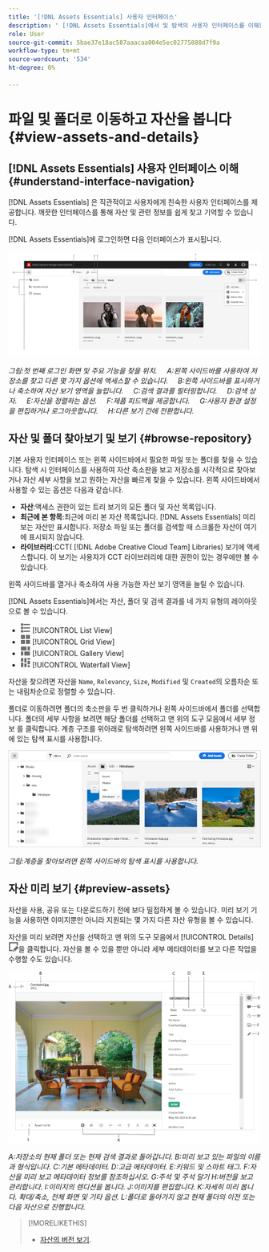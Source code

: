 ```yaml
---
title: '[!DNL Assets Essentials] 사용자 인터페이스'
description: ' [!DNL Assets Essentials]에서 및 탐색의 사용자 인터페이스를 이해합니다.'
role: User
source-git-commit: 5bae37e18ac587aaacaa004e5ec02775888d7f9a
workflow-type: tm+mt
source-wordcount: '534'
ht-degree: 0%

---
```



# 파일 및 폴더로 이동하고 자산을 봅니다 {#view-assets-and-details}

<!-- TBD: Give screenshots of all views with many assets. Zoom out to showcase how the thumbnails/tiles flow on the UI in different views. -->

<!-- TBD: The options in left sidebar may change. Shared with me and Shared by me are missing for now. Update this section as UI is updated. -->

## [!DNL Assets Essentials] 사용자 인터페이스 이해 {#understand-interface-navigation}

[!DNL Assets Essentials] 은 직관적이고 사용자에게 친숙한 사용자 인터페이스를 제공합니다. 깨끗한 인터페이스를 통해 자산 및 관련 정보를 쉽게 찾고 기억할 수 있습니다.

[!DNL Assets Essentials]에 로그인하면 다음 인터페이스가 표시됩니다.

<!-- TBD: Update this screenshot. Remove top bar. Remove 2 labels from top bar. -->

![[!DNL Assets Essentials] 사용자 인터페이스](assets/essentials-interface1.png)

*그림:첫 번째 로그인 화면 및 주요 기능을 찾을 위치.*
     *A:왼쪽 사이드바를 사용하여 저장소를 찾고 다른 몇 가지 옵션에 액세스할 수 있습니다.*
     *B:왼쪽 사이드바를 표시하거나 축소하여 자산 보기 영역을 늘립니다.*
     *C:검색 결과를 필터링합니다.*
     *D:검색 상자.*
     *E:자산을 정렬하는 옵션.*
     *F:제품 피드백을 제공합니다.*
     *G:사용자 환경 설정을 편집하거나 로그아웃합니다.*
     *H:다른 보기 간에 전환합니다.*

<!-- TBD: Need an embedded video here with narration. It has to be hosted on MPC to be embeddable. -->

## 자산 및 폴더 찾아보기 및 보기 {#browse-repository}

기본 사용자 인터페이스 또는 왼쪽 사이드바에서 필요한 파일 또는 폴더를 찾을 수 있습니다. 탐색 시 인터페이스를 사용하여 자산 축소판을 보고 저장소를 시각적으로 찾아보거나 자산 세부 사항을 보고 원하는 자산을 빠르게 찾을 수 있습니다. 왼쪽 사이드바에서 사용할 수 있는 옵션은 다음과 같습니다.

* **자산**:액세스 권한이 있는 트리 보기의 모든 폴더 및 자산 목록입니다.
* **최근에 본 항목**:최근에 미리 본 자산 목록입니다. [!DNL Assets Essentials] 미리 보는 자산만 표시합니다. 저장소 파일 또는 폴더를 검색할 때 스크롤한 자산이 여기에 표시되지 않습니다.
* **라이브러리**:CCT( [!DNL Adobe Creative Cloud Team] Libraries) 보기에 액세스합니다. 이 보기는 사용자가 CCT 라이브러리에 대한 권한이 있는 경우에만 볼 수 있습니다.

<!-- TBD: My Work Space shows task inbox and it is not visible on AEM Cloud Demos as of now. It is the source of truth server hence not documenting My Work Space option for now.
-->

왼쪽 사이드바를 열거나 축소하여 사용 가능한 자산 보기 영역을 늘릴 수 있습니다.

[!DNL Assets Essentials]에서는 자산, 폴더 및 검색 결과를 네 가지 유형의 레이아웃으로 볼 수 있습니다.

* ![목록 보기 아이콘](assets/do-not-localize/list-view.png) [!UICONTROL List View]
* ![격자 보기 아이콘](assets/do-not-localize/grid-view.png) [!UICONTROL Grid View]
* ![갤러리 보기 아이콘](assets/do-not-localize/gallery-view.png) [!UICONTROL Gallery View]
* ![폭포 보기 아이콘](assets/do-not-localize/waterfall-view.png) [!UICONTROL Waterfall View]

자산을 찾으려면 자산을 `Name`, `Relevancy`, `Size`, `Modified` 및 `Created`의 오름차순 또는 내림차순으로 정렬할 수 있습니다.

폴더로 이동하려면 폴더의 축소판을 두 번 클릭하거나 왼쪽 사이드바에서 폴더를 선택합니다. 폴더의 세부 사항을 보려면 해당 폴더를 선택하고 맨 위의 도구 모음에서 세부 정보 를 클릭합니다. 계층 구조를 위아래로 탐색하려면 왼쪽 사이드바를 사용하거나 맨 위에 있는 탐색 표시를 사용합니다.

![폴더 찾아보기](assets/browsing-folders.png)

*그림:계층을 찾아보려면 왼쪽 사이드바의 탐색 표시를 사용합니다.*

## 자산 미리 보기 {#preview-assets}

자산을 사용, 공유 또는 다운로드하기 전에 보다 밀접하게 볼 수 있습니다. 미리 보기 기능을 사용하면 이미지뿐만 아니라 지원되는 몇 가지 다른 자산 유형을 볼 수 있습니다.

자산을 미리 보려면 자산을 선택하고 맨 위의 도구 모음에서 [!UICONTROL Details] ![세부 정보 아이콘](assets/do-not-localize/edit-in-icon.png)을 클릭합니다. 자산을 볼 수 있을 뿐만 아니라 세부 메타데이터를 보고 다른 작업을 수행할 수도 있습니다.

![자산 미리 보기](assets/preview-asset.png)

*A:저장소의 현재 폴더 또는 현재 검색 결과로 돌아갑니다.*
*B:미리 보고 있는 파일의 이름과 형식입니다.*
*C:기본 메타데이터.*
*D:고급 메타데이터.*
*E:키워드 및 스마트 태그.*
*F:자산을 미리 보고 메타데이터 정보를 참조하십시오.*
*G:주석 및 주석 달기*
*H:버전을 보고 관리합니다.*
*I:이미지의 렌디션을 봅니다.*
*J:이미지를 편집합니다.*
*K:자세히 미리 봅니다. 확대/축소, 전체 화면 및 기타 옵션.*
*L:폴더로 돌아가지 않고 현재 폴더의 이전 또는 다음 자산으로 진행합니다.*

<!-- TBD: Describe the options.

Explicitly previewed assets are displayed as recently viewed assets. Give screenshot of this.
Other use cases after previewing.

-->

>[!MORELIKETHIS]
>
>* [자산의 버전 보기](/help/manage-organize.md#view-versions).

